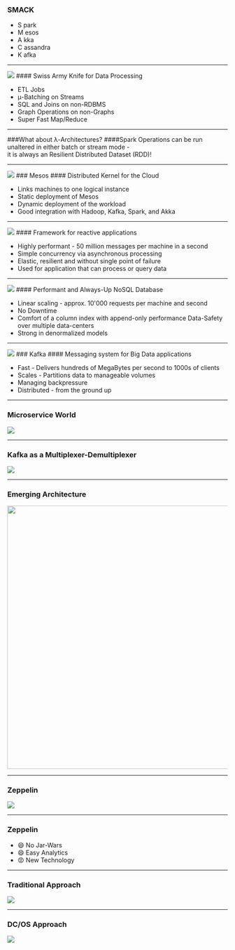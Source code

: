 
### SMACK

<!-- .slide: data-background="img/background-orange-orig.jpg" -->

- S park <!-- .element: class="fragment" --> 
- M esos <!-- .element: class="fragment" --> 
- A kka <!-- .element: class="fragment" --> 
- C assandra <!-- .element: class="fragment" --> 
- K afka <!-- .element: class="fragment" --> 

---

<!-- .slide: data-background="img/background-green-orig.jpg" -->

<img class="logo" src="./img/logo-spark.png" />
#### Swiss Army Knife for Data Processing


- ETL Jobs <!-- .element: class="fragment" --> 
- μ-Batching on Streams <!-- .element: class="fragment" --> 
- SQL and Joins on non-RDBMS <!-- .element: class="fragment" --> 
- Graph Operations on non-Graphs <!-- .element: class="fragment" --> 
- Super Fast Map/Reduce <!-- .element: class="fragment" --> 

---

<!-- .slide: data-background="img/background-green-orig.jpg" -->

###What about λ-Architectures? <!-- .element: class="fragment" --> 
####Spark Operations can be run unaltered in either batch or stream mode - <br />it is always an Resilient Distributed Dataset (RDD)! <!-- .element: class="fragment" --> 

---

<!-- .slide: data-background="img/background-green-orig.jpg" -->

<img class="logo" src="./img/logo-mesos.png" />
### Mesos
#### Distributed Kernel for the Cloud


- Links machines to one logical instance <!-- .element: class="fragment" --> 
- Static deployment of Mesos <!-- .element: class="fragment" --> 
- Dynamic deployment of the workload <!-- .element: class="fragment" --> 
- Good integration with Hadoop, Kafka, Spark, and Akka <!-- .element: class="fragment" --> 

---

<!-- .slide: data-background="img/background-green-orig.jpg" -->

<img class="logo" src="./img/logo-akka.svg" />
#### Framework for reactive applications


- Highly performant - 50 million messages per machine in a second <!-- .element: class="fragment" --> 
- Simple concurrency via asynchronous processing <!-- .element: class="fragment" --> 
- Elastic, resilient and without single point of failure <!-- .element: class="fragment" --> 
- Used for application that can process or query data <!-- .element: class="fragment" --> 
 
---

<!-- .slide: data-background="img/background-green-orig.jpg" -->

<img class="logo" src="./img/logo-cassandra.png" />
#### Performant and Always-Up NoSQL Database


- Linear scaling - approx. 10'000 requests per machine and second <!-- .element: class="fragment" --> 
- No Downtime <!-- .element: class="fragment" --> 
- Comfort of a column index with append-only performance Data-Safety over multiple data-centers <!-- .element: class="fragment" --> 
- Strong in denormalized models <!-- .element: class="fragment" --> 

---

<!-- .slide: data-background="img/background-green-orig.jpg" -->

<img class="logo" src="./img/logo-kafka.png" />
### Kafka
#### Messaging system for Big Data applications
     
- Fast - Delivers hundreds of MegaBytes per second to 1000s of clients <!-- .element: class="fragment" --> 
- Scales - Partitions data to manageable volumes <!-- .element: class="fragment" --> 
- Managing backpressure <!-- .element: class="fragment" --> 
- Distributed - from the ground up <!-- .element: class="fragment" --> 

---

<!-- .slide: data-background="img/background-green-orig.jpg" -->

### Microservice World

<img src="./img/microservice.svg" />

---

<!-- .slide: data-background="img/background-green-orig.jpg" -->

### Kafka as a Multiplexer-Demultiplexer

<img src="./img/kafka_multiplexer_demultiplexer.png" style="background-color:white;" />

---

### Emerging Architecture 

<!-- .slide: data-background="img/background-green-orig.jpg" -->

<img src="./img/fast-data-architecture.png" style="height:600px" />

---

### Zeppelin

<!-- .slide: data-background="img/background-green-orig.jpg" -->

<img src="./img/zeppelin.png" />

---

### Zeppelin

<!-- .slide: data-background="img/background-green-orig.jpg" -->

- &#x1f604; No Jar-Wars  <!-- .element: class="fragment" --> 
- &#x1f604; Easy Analytics  <!-- .element: class="fragment" --> 
- &#x1f621; New Technology  <!-- .element: class="fragment" --> 

---

### Traditional Approach

<!-- .slide: data-background="img/background-green-orig.jpg" -->

<img src="./img/traditional_approach.png" />

---

### DC/OS Approach

<!-- .slide: data-background="img/background-green-orig.jpg" -->

<img src="./img/dcos_approach.png" />
